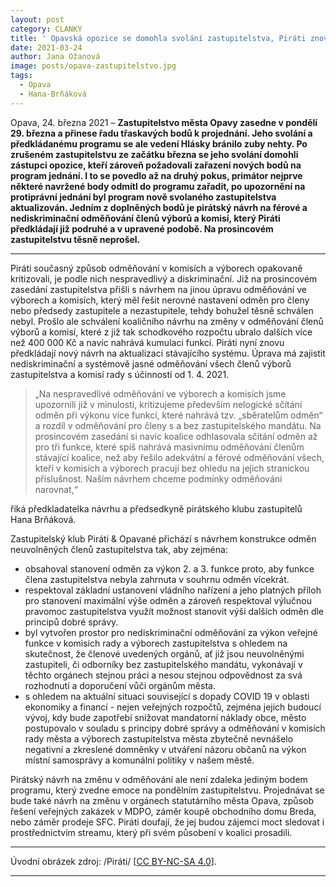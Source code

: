 ```yaml
---
layout: post
category: CLANKY
title: ' Opavská opozice se domohla svolání zastupitelstva, Piráti znovu předloží návrh na férové odměňování členů výborů a komisí města '
date: 2021-03-24
author: Jana Ožanová
image: posts/opava-zastupitelstvo.jpg
tags:
  - Opava
  - Hana-Brňáková
---
```


Opava, 24. března 2021 – **Zastupitelstvo města Opavy zasedne v pondělí 29. března a přinese řadu třaskavých bodů k projednání. Jeho svolání a předkládanému programu se ale vedení Hlásky bránilo zuby nehty. Po zrušeném zastupitelstvu ze začátku března se jeho svolání domohli zástupci opozice, kteří zároveň požadovali zařazení nových bodů na program jednání. I to se povedlo až na druhý pokus, primátor nejprve některé navržené body odmítl do programu zařadit, po upozornění na protiprávní jednání byl program nově svolaného zastupitelstva aktualizován. Jedním z doplněných bodů je pirátský návrh na férové a nediskriminační odměňování členů výborů a komisí, který Piráti předkládají již podruhé a v upravené podobě. Na prosincovém zastupitelstvu těsně neprošel.**

<hr />

Piráti současný způsob odměňování v komisích a výborech opakovaně kritizovali, je podle nich nespravedlivý a diskriminační. Již na prosincovém zasedání zastupitelstva přišli s návrhem na jinou úpravu odměňování ve výborech a komisích, který měl řešit nerovné nastavení odměn pro členy nebo předsedy zastupitele a nezastupitele, tehdy bohužel těsně schválen nebyl. Prošlo ale schválení koaličního návrhu na změny v odměňování členů výborů a komisí, které z již tak schodkového rozpočtu ubralo dalších více než 400 000 Kč a navíc nahrává kumulaci funkcí. Piráti nyní znovu předkládají nový návrh na aktualizaci stávajícího systému. Úprava má zajistit nediskriminační a systémově jasné odměňování všech členů výborů zastupitelstva a komisí rady s účinností od 1. 4. 2021.

>„Na nespravedlivé odměňování ve výborech a komisích jsme upozornili již v minulosti, kritizujeme především nelogické sčítání odměn při výkonu více funkcí, které nahrává tzv. „sběratelům odměn“ a rozdíl v odměňování pro členy s a bez zastupitelského mandátu. Na prosincovém zasedání si navíc koalice odhlasovala sčítání odměn až pro tři funkce, které spíš nahrává masivnímu odměňování členům stávající koalice, než aby řešilo adekvátní a férové odměňování všech, kteří v komisích a výborech pracují bez ohledu na jejich stranickou příslušnost. Naším návrhem chceme podmínky odměňování narovnat,“  

říká předkladatelka návrhu a předsedkyně pirátského klubu zastupitelů Hana Brňáková.

Zastupitelský klub Piráti & Opavané přichází s návrhem konstrukce odměn neuvolněných členů zastupitelstva tak, aby zejména:
* obsahoval stanovení odměn za výkon 2. a 3. funkce proto, aby funkce člena zastupitelstva nebyla zahrnuta v souhrnu odměn vícekrát. 
* respektoval základní ustanovení vládního nařízení a jeho platných příloh pro stanovení maximální výše odměn a zároveň respektoval výlučnou pravomoc zastupitelstva využít možnost stanovit výši dalších odměn dle principů dobré správy.
* byl vytvořen prostor pro nediskriminační odměňování za výkon veřejné funkce v komisích rady a výborech zastupitelstva s ohledem na skutečnost, že členové uvedených orgánů, ať již jsou neuvolněnými zastupiteli, či odborníky bez zastupitelského mandátu, vykonávají v těchto orgánech stejnou práci a nesou stejnou odpovědnost za svá rozhodnutí a doporučení vůči orgánům města.
* s ohledem na aktuální situaci související s dopady COVID 19 v oblasti ekonomiky a financí - nejen veřejných rozpočtů, zejména jejich budoucí vývoj, kdy bude zapotřebí snižovat mandatorní náklady obce, město postupovalo v souladu s principy dobré správy a odměňování v komisích rady města a výborech zastupitelstva města zbytečně nevnášelo negativní a zkreslené domněnky v utváření názoru občanů na výkon místní samosprávy a komunální politiky v našem městě.

Pirátský návrh na změnu v odměňování ale není zdaleka jediným bodem programu, který zvedne emoce na pondělním zastupitelstvu. Projednávat se bude také návrh na změnu v orgánech statutárního města Opava, způsob řešení veřejných zakázek v MDPO, záměr koupě obchodního domu Breda, nebo záměr prodeje SFC. Piráti doufají, že jej budou zájemci moct sledovat i prostřednictvím streamu, který při svém působení v koalici  prosadili.

---

Úvodní obrázek zdroj: /Piráti/ \[[CC BY-NC-SA 4.0](https://creativecommons.org/licenses/by-nc-sa/4.0/deed.cs)\].

- - -
